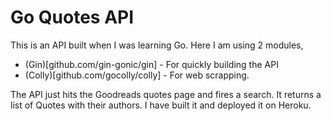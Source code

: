 # Go Quotes API

This is an API built when I was learning Go. Here I am using 2 modules,

* (Gin)[github.com/gin-gonic/gin] - For quickly building the API
* (Colly)[github.com/gocolly/colly] - For web scrapping.

The API just hits the Goodreads quotes page and fires a search. It returns a list of Quotes with their authors. I have built it and deployed it on Heroku. 